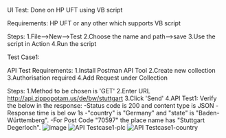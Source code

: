 UI Test:
Done on HP UFT using VB script

Requirements:
HP UFT or any other which supports VB script

Steps:
1.File-->New-->Test
2.Choose the name and path-->save
3.Use the script in Action
4.Run the script

Test Case1:


API Test
Requirements:
1.Install Postman API Tool
2.Create new collection
3.Authorisation required
4.Add Request under Collection

Steps:
1.Method to be chosen is 'GET'
2.Enter URL http://api.zippopotam.us/de/bw/stuttgart
3.Click 'Send'
4.API Test1:
Verify the below in the response:
  -Status code is 200 and content type is JSON
  -Response time is bel ow 1s
  -"country" is "Germany" and "state" is "Baden-Württemberg".
  -For Post Code "70597" the place name has "Stuttgart Degerloch".
![image](https://user-images.githubusercontent.com/90183632/177408693-a56341bd-7d7e-4626-b0c5-6307c56d4494.png)
![API Testcase1-plc](https://user-images.githubusercontent.com/90183632/177545027-3a6712e7-bf0b-47d3-bb3b-ec51e7070bb9.png)
![API Testcase1-country](https://user-images.githubusercontent.com/90183632/177545059-668967b0-d0f0-40e3-9ebd-8ae75caaadeb.png)
